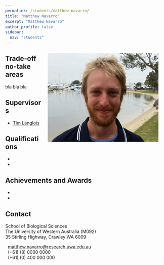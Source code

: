 ```yaml
---
permalink: /students/matthew-navarro/
title: "Matthew Navarro"
excerpt: "Matthew Navarro"
author_profile: false
sidebar:
  nav: "students"
---
```

<img class="philprofile" src='/images/Matt_N_WS.jpg' align='right' width="350" hspace="20" vspace="10">

## Trade-off no-take areas
bla bla bla

## Supervisors
- [Tim Langlois](https://brookegibbons.github.io/academics/tim-langlois/ "Tim Langlois")


## Qualifications
-
-

## Achievements and Awards
-
-

## Contact
<p class="address"><i class="far fa-building"></i> School of Biological Sciences<br>
The University of Western Australia (M092)<br>
35 Stirling Highway, Crawley WA 6009</p>

<p class="phoneemail"><i class="far fa-envelope-open"></i>&nbsp;&nbsp;<a href="mailto:matthew.navarro@research.uwa.edu.au">matthew.navarro@research.uwa.edu.au</a><br>
<i class="fas fa-phone"></i>&nbsp;&nbsp;(+61) (8) 0000 0000<br>
<i class="fas fa-mobile-alt"></i>&nbsp;&nbsp;(+61) (0) 400 000 000<br>
